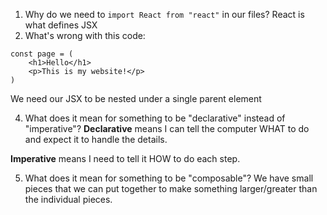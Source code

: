 1. Why do we need to `import React from "react"` in our files?
React is what defines JSX
3. What's wrong with this code:
```
const page = (
    <h1>Hello</h1>
    <p>This is my website!</p>
)
```
We need our JSX to be nested under a single parent element

4. What does it mean for something to be "declarative" instead of "imperative"?
  **Declarative** means I can tell the computer WHAT to do 
  and expect it to handle the details.

  **Imperative** means I need
  to tell it HOW to do each step.

5. What does it mean for something to be "composable"?
  We have small pieces that we can put together to make something
  larger/greater than the individual pieces.

